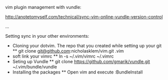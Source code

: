 vim plugin management with vundle:

http://anotetomyself.com/technical/sync-vim-online-vundle-version-control

...

Setting sync in your other environments:

* Cloning your dotvim. The repo that you created while setting up your git
** git clone git@github.com:nicholasklem/vim.git .vim
* soft link your vimrc
** ln -s ~/.vim/vimrc ~/.vimrc
* Seting up Vundle
** git clone https://github.com/gmarik/vundle.git ~/.vim/bundle/vundle
* Installing the packages
** Open vim and execute :BundleInstall

